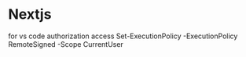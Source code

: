 # Nextjs

for vs code authorization access
Set-ExecutionPolicy -ExecutionPolicy RemoteSigned -Scope CurrentUser